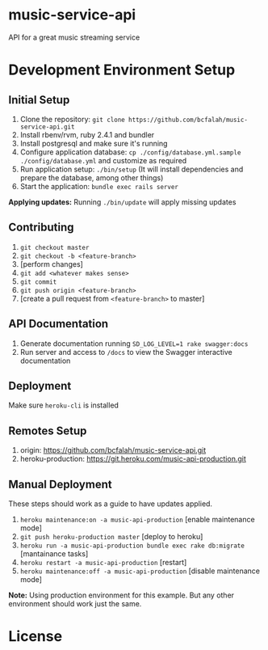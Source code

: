 # music-service-api
API for a great music streaming service

# Development Environment Setup

## Initial Setup

1. Clone the repository: `git clone https://github.com/bcfalah/music-service-api.git`
1. Install rbenv/rvm, ruby 2.4.1 and bundler
1. Install postgresql and make sure it's running
1. Configure application database: `cp ./config/database.yml.sample ./config/database.yml` and customize as required
1. Run application setup: `./bin/setup` (It will install dependencies and prepare the database, among other things)
1. Start the application: `bundle exec rails server`

**Applying updates:** Running `./bin/update` will apply missing updates

## Contributing

1. `git checkout master`
1. `git checkout -b <feature-branch>`
1. [perform changes]
1. `git add <whatever makes sense>`
1. `git commit`
1. `git push origin <feature-branch>`
1. [create a pull request from `<feature-branch>` to master]

## API Documentation

1. Generate documentation running `SD_LOG_LEVEL=1 rake swagger:docs`
1. Run server and access to `/docs` to view the Swagger interactive documentation

## Deployment

Make sure `heroku-cli` is installed

## Remotes Setup
1. origin: https://github.com/bcfalah/music-service-api.git
1. heroku-production: https://git.heroku.com/music-api-production.git

## Manual Deployment

These steps should work as a guide to have updates applied.

1. `heroku maintenance:on -a music-api-production` [enable maintenance mode]
1. `git push heroku-production master` [deploy to heroku]
1. `heroku run -a music-api-production bundle exec rake db:migrate` [mantainance tasks]
1. `heroku restart -a music-api-production` [restart]
1. `heroku maintenance:off -a music-api-production` [disable maintenance mode]

**Note:** Using production environment for this example. But any other environment should work just the same.

# License
